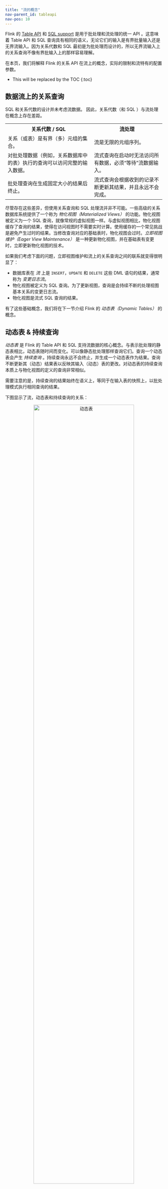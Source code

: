 ```yaml
---
title: "流的概念"
nav-parent_id: tableapi
nav-pos: 10
---
```

<!--
Licensed to the Apache Software Foundation (ASF) under one
or more contributor license agreements.  See the NOTICE file
distributed with this work for additional information
regarding copyright ownership.  The ASF licenses this file
to you under the Apache License, Version 2.0 (the
"License"); you may not use this file except in compliance
with the License.  You may obtain a copy of the License at

  http://www.apache.org/licenses/LICENSE-2.0

Unless required by applicable law or agreed to in writing,
software distributed under the License is distributed on an
"AS IS" BASIS, WITHOUT WARRANTIES OR CONDITIONS OF ANY
KIND, either express or implied.  See the License for the
specific language governing permissions and limitations
under the License.
-->

Flink 的 [Table API](tableApi.html) 和 [SQL support](sql.html) 是用于批处理和流处理的统一 API 。这意味着 Table API 和 SQL 查询具有相同的语义，无论它们的输入是有界批量输入还是无界流输入。因为关系代数和 SQL 最初是为批处理而设计的，所以无界流输入上的关系查询不像有界批输入上的那样容易理解。


在本页，我们将解释 Flink 的关系 API 在流上的概念，实际的限制和流特有的配置参数。

* This will be replaced by the TOC
{:toc}

数据流上的关系查询
----------------------------------

SQL 和关系代数的设计并未考虑流数据。 因此，关系代数（和 SQL ）与流处理在概念上存在差距。

<table class="table table-bordered">
	<tr>
		<th>关系代数 / SQL</th>
		<th>流处理</th>
	</tr>
	<tr>
		<td>关系（或表）是有界（多）元组的集合。</td>
		<td>流是无限的元组序列。</td>
	</tr>
	<tr>
		<td>对批处理数据（例如，关系数据库中的表）执行的查询可以访问完整的输入数据。</td>
		<td>流式查询在启动时无法访问所有数据，必须“等待”流数据输入。</td>
	</tr>
	<tr>
		<td>批处理查询在生成固定大小的结果后终止。</td>
		<td>流式查询会根据收到的记录不断更新其结果，并且永远不会完成。</td>
	</tr>
</table>

尽管存在这些差异，但使用关系查询和 SQL 处理流并非不可能。一些高级的关系数据库系统提供了一个称为 *物化视图（Materialized Views）* 的功能。物化视图被定义为一个 SQL 查询，就像常规的虚拟视图一样。与虚拟视图相比，物化视图缓存了查询的结果，使得在访问视图时不需要实时计算。使用缓存的一个常见挑战是避免产生过时的结果。当修改查询对应的基础表时，物化视图会过时。*立即视图维护（Eager View Maintenance）* 是一种更新物化视图，并在基础表有变更时，立即更新物化视图的技术。

如果我们考虑下面的问题，立即视图维护和流上的关系查询之间的联系就变得很明显了：

- 数据库表在 *流* 上是 `INSERT`，`UPDATE` 和 `DELETE` 这些 DML 语句的结果，通常称为 *变更日志流*。
- 物化视图被定义为 SQL 查询。为了更新视图，查询是会持续不断的处理视图基本关系的变更日志流。
- 物化视图是流式 SQL 查询的结果。

有了这些基础概念，我们将在下一节介绍 Flink 的 *动态表（Dynamic Tables）* 的概念。

动态表 &amp; 持续查询
---------------------------------------

*动态表* 是 Flink 的 Table API 和 SQL 支持流数据的核心概念。与表示批处理的静态表相比，动态表随时间而变化。可以像静态批处理那样查询它们。查询一个动态表会产生 *持续查询* 。持续查询永远不会终止，并生成一个动态表作为结果。查询不断更新其（动态）结果表以反映其输入（动态）表的更改。对动态表的持续查询本质上与物化视图的定义的查询非常相似。

需要注意的是，持续查询的结果始终在语义上，等同于在输入表的快照上，以批处理模式执行相同查询的结果。

下图显示了流，动态表和持续查询的关系：

<center>
<img alt="动态表" src="{{ site.baseurl }}/fig/table-streaming/stream-query-stream.png" width="80%">
</center>

1. 流可以被转化为一个动态表。
1. 在动态表上进行持续查询会产生一个新的动态表。
1. 结果动态表可以被转换回成一个流

**注意:** 动态表是最重要的一个逻辑概念。在查询执行期间，动态表不一定（完全）实现。

接下来，我们将使用一个含有以下字段定义的点击事件流来讲解动态表和持续查询的概念:

{% highlight plain %}
[ 
  user:  VARCHAR,   // the name of the user
  cTime: TIMESTAMP, // the time when the URL was accessed
  url:   VARCHAR    // the URL that was accessed by the user
]
{% endhighlight %}

### 在流上定义表

为了使用关系查询处理流，必须将其转换为 `表` 。从概念上讲，流的每个记录都被解释为对结果表的 `INSERT` 修改。本质上，我们正在从一个只有 `INSERT` 操作的变更日志流构建一个表。

下图显示了点击事件流（左侧）如何转换为表（右侧）。随着更多的点击流记录的插入，结果表在不断增长。

<center>
<img alt="Append mode" src="{{ site.baseurl }}/fig/table-streaming/append-mode.png" width="60%">
</center>

**注意:** 在流上定义的表不是物化的。 

### 持续查询

在动态表上计算持续查询，并生成新的动态表作为结果。与批处理查询相反，持续查询永不停止，并会根据其输入表上的变更来更新其结果表。在任何时间点，持续查询的结果在语义上等同于在输入表的快照上以批处理模式执行相同查询的结果。

下面我们展示了两个查询一个单击事件流上定义的 `clicks` 表的例子。

第一个查询是一个简单的 `GROUP-BY COUNT` 聚合查询。 它根据 user 字段将 `clicks` 表分组并统计 URL 的访问次数。下图显示了当 `clicks` 表有额外的行更新时，查询语句是如何进行计算的。

<center>
<img alt="Continuous Non-Windowed Query" src="{{ site.baseurl }}/fig/table-streaming/query-groupBy-cnt.png" width="90%">
</center>

当查询启动时，`clicks` 表（左侧）为空。当第一行插入到 `clicks` 表时，查询开始计算结果表。插入第一行 `[Mary，。/ home]` 后，结果表（右侧，顶部）由一行 `[Mary，1]` 组成。当第二行 `[Bob，./ car]` 插入到 `clicks` 表中时，查询更新结果表并插入一个新行 `[Bob，1]` 。第三行 `[Mary，。/ prod？id = 1]` 产生已经计算过的结果行的更新，使得 `[Mary，1]` 更新为`[Mary，2]`。最后，当第四行附加到 `clicks` 表时，查询将第三行 `[Liz，1]` 插入到结果表中。

第二个查询类似于第一个查询，但在计算URL数量之前，除了按 `user` 属性分组外，还按 [每小时翻滚窗口](./ sql.html #group-windows) 对 `clicks` 表进行了分组（基于时间的计算，例如窗口是基于特殊的 [时间属性](#time-attributes)，这将在下面讨论。）。同样，该图显示了不同时间点的输入和输出，以显示动态表的变化特征。

<center>
<img alt="Continuous Group-Window Query" src="{{ site.baseurl }}/fig/table-streaming/query-groupBy-window-cnt.png" width="100%">
</center>

和上图类似，输入表 `clicks` 显示在左侧。持续查询每小时的计算结果并更新结果表。click 表包含四行，时间戳（`cTime`）介于 `12：00：00` 和 `12：59：59` 之间。查询根据输入计算出两行结果（每个用户一个）并追加到结果表。对于 `13：00：00` 和 `13：59：59` 之间的下一个窗口，`clicks` 表包含三行，这导致另外两行被追加到结果表中。随着时间的推移，会有更多的行追加到 `clicks` 表中，导致结果表被更新。

#### 查询的更新和追加

尽管这两个查询例子看起来非常相似（都是分组聚合统计），但它们在一个重要的方面有所不同：
- 第一个查询更新先前发出的结果，即定义结果表的更改日志流包含 `INSERT` 和 `UPDATE` 变更。
- 第二个查询仅仅追加到结果表，即结果表的更改日志流仅包含 `INSERT` 变更。

关于一个查询是生成仅追加的表（append-only table）还是更新表（updated table）的说明：
- 产生更新变更的查询通常必须保持更多的状态（请参阅下一节）。
- 将追加表转换为流与更新表的转换不同（请参阅 [表到流的转换](#table-to-stream-conversion) 章节）。

#### 查询限制

可以将许多（但不是全部）语义上有效的查询等价于为对流的持续查询。有些查询的计算成本太高，或者是由于需要维护的状态太大，或者计算更新太昂贵。

- **状态大小：** 评估在无界流上的持续查询，通常应该运行数周或数月。因此，持续查询处理的数据总量可能非常大。那些必须更新先前发出的结果的查询，需要维护所有发出去的行，以便能够更新它们。例如，第一个示例查询需要存储每个用户的URL计数，以便能够增加计数，并在输入表收到一行新数据时发送新的结果。如果仅跟踪注册用户，则要维护的计数可能不会太高。但是，如果未注册的用户分配了唯一的用户名，则要维护的计数数量将随着时间的推移而增长，并最终可能导致查询失败。

{% highlight sql %}
SELECT user, COUNT(url)
FROM clicks
GROUP BY user;
{% endhighlight %}

- **计算更新：** 即使只添加或更新了单个输入记录，某些查询也需要重新计算和更新大部分发出去的结果行。显然，这种查询不太适合作为持续查询执行。下面的查询例子，是根据最后一次点击的时间为每个用户计算一个 `排名（RANK）` 。只要 `clicks` 表收到一个新行，就会更新用户的 `lastAction` ，并且必须计算新的等级。但是，由于两行不能具有相同的等级，因此所有排名较低的行也需要被更新。

{% highlight sql %}
SELECT user, RANK() OVER (ORDER BY lastLogin) 
FROM (
  SELECT user, MAX(cTime) AS lastAction FROM clicks GROUP BY user
);
{% endhighlight %}

[QueryConfig](#query-configuration) 这个章节讨论了控制持续查询的参数。有些参数可以用来维护状态的大小，用于结果的准确性。

### 表和流的转换

动态表可以通过 `INSERT` ， `UPDATE` 和 `DELETE` 持续修改，就像常规数据库表一样。它可能是一个单行的表，不断的更新，一个只插入的表，没有 `UPDATE` 和 `DELETE` 修改，或者介于两者之间。

将动态表转换为流或将其写入外部系统时，需要对这些变更进行编码。Flink 的 Table API 和 SQL 支持三种编码动态表变更的方法：

* **追加流（Append-only stream）：** 一个只能通过 `INSERT` 变更修改的动态表可以通过插入行来转换为流。

* **撤回流（Retract stream）：** 撤回流是一个包含两种类型消息的流，*添加消息（add message）* 和 *撤回消息（retract message）* 。将一个动态表转换为一个撤回流是通过将 `INSERT` 变更编码为添加消息，将 `DELETE` 变更编码为撤回消息，将 `UPDATE` 变更编码为上一个更新行的撤回消息和最新的更新行的添加消息。下图显示了从动态表到撤回流的转换。

<center>
<img alt="Dynamic tables" src="{{ site.baseurl }}/fig/table-streaming/undo-redo-mode.png" width="85%">
</center>
<br><br>

* **更新插入流（Upsert stream）：** 更新插入流是一种包含两种消息类型的流，*更新插入消息（upsert message）* 和 *删除消息*。一个动态表要转换为更新插入流需要（可能是复合的）唯一键。具有唯一键的动态表转换为动态表是通过将 `INSERT` 和 `UPDATE` 变更编码为更新插入消息，并将 `DELETE` 更改编码为删除消息。流的消耗运算符需要知道唯一键的属性，以便能够正确的应用消息。与撤回流的主要区别在于，`UPDATE` 变更是使用单个消息进行编码，因此更高效。下图显示了动态表到更新插入流的转换。

<center>
<img alt="Dynamic tables" src="{{ site.baseurl }}/fig/table-streaming/redo-mode.png" width="85%">
</center>
<br><br>


在 [Common Concepts](./ common.html＃convert-a-table-into-a-datastream) 页面中讨论了将动态表转换为 `DataStream` 的API。请注意，在将动态表转换为 `DataStream` 时，仅支持追加流和撤回流。在 [TableSources和TableSinks](./ sourceSinks.html＃define-a-tablesink) 页面上讨论了向外部系统发出动态表的 `TableSink` 接口。

{% top %}

时间属性
---------------

Flink能够根据 *时间* 的不同概念处理数据流。

- *处理时间* 是指执行相应操作的机器的系统时间（也称为 “时钟时间” ）。
- *事件时间* 是指基于附加到每一行的时间戳处理流数据。时间戳可以在事件发生时进行编码。
- *摄入时间* 是事件进入 Flink 的时间; 在内部，它与事件时间类似。

有关 Flink 中时间处理的更多信息，请参阅 [事件时间和水印]({{ site.baseurl }}/dev/event_time.html) 的介绍。

表程序要求为流式运行环境指定相应的时间特性：

<div class="codetabs" markdown="1">
<div data-lang="java" markdown="1">
{% highlight java %}
final StreamExecutionEnvironment env = StreamExecutionEnvironment.getExecutionEnvironment();

env.setStreamTimeCharacteristic(TimeCharacteristic.ProcessingTime); // default

// alternatively:
// env.setStreamTimeCharacteristic(TimeCharacteristic.IngestionTime);
// env.setStreamTimeCharacteristic(TimeCharacteristic.EventTime);
{% endhighlight %}
</div>
<div data-lang="scala" markdown="1">
{% highlight scala %}
val env = StreamExecutionEnvironment.getExecutionEnvironment

env.setStreamTimeCharacteristic(TimeCharacteristic.ProcessingTime) // default

// alternatively:
// env.setStreamTimeCharacteristic(TimeCharacteristic.IngestionTime)
// env.setStreamTimeCharacteristic(TimeCharacteristic.EventTime)
{% endhighlight %}
</div>
</div>

基于时间的操作，例如 [Table API]({{ site.baseurl }}/dev/table/tableApi.html#group-windows)）和 [SQL]({{ site.baseurl }}/dev/table/sql.html#group-windows) 需要有关时间概念及其来源的信息。因此，表可以提供 *逻辑时间属性* ，用于标识时间和访问表程序中的相应时间戳。

时间属性可以是每个表定义的一部分。它们是在从 `DataStream` 创建表时定义的，或者是在使用 `TableSource` 时预定义的。一旦在开头定义了时间属性，它就可以作为字段引用，并可以用于基于时间的操作。

只要时间属性未被修改，并且只是从查询的一个地方转发到另一个地方，它仍然是有效的时间属性。时间属性的行为类似于常规时间戳，可以访问以进行计算。如果在计算中使用时间属性，则它将具体化并成为常规时间戳。常规时间戳不与 Flink 的时间和水印系统配合，因此不能再用于基于时间的操作。

### 处理时间

处理时间允许表程序根据本地机器的时间产生结果。这是最简单的时间概念，但不提供确定性。它既不需要时间戳提取也不需要水印生成。

有两种方法可以定义处理时间的属性。

#### 从 DataStream 到 Table 的转换

处理时间属性在 schema 定义期间使用 `.proctime` 属性定义。时间属性只能通过一个附加的逻辑字段扩展物理 schema 。因此，它只能定义在 schema 的末尾。

<div class="codetabs" markdown="1">
<div data-lang="java" markdown="1">
{% highlight java %}
DataStream<Tuple2<String, String>> stream = ...;

// declare an additional logical field as a processing time attribute
Table table = tEnv.fromDataStream(stream, "Username, Data, UserActionTime.proctime");

WindowedTable windowedTable = table.window(Tumble.over("10.minutes").on("UserActionTime").as("userActionWindow"));
{% endhighlight %}
</div>
<div data-lang="scala" markdown="1">
{% highlight scala %}
val stream: DataStream[(String, String)] = ...

// declare an additional logical field as a processing time attribute
val table = tEnv.fromDataStream(stream, 'UserActionTimestamp, 'Username, 'Data, 'UserActionTime.proctime)

val windowedTable = table.window(Tumble over 10.minutes on 'UserActionTime as 'userActionWindow)
{% endhighlight %}
</div>
</div>

#### 使用 TableSource

处理时间属性由实现 `DefinedProctimeAttribute` 接口的 `TableSource` 定义。逻辑时间属性被附加到由 `TableSource` 的返回类型定义的物理 schema 。

<div class="codetabs" markdown="1">
<div data-lang="java" markdown="1">
{% highlight java %}
// define a table source with a processing attribute
public class UserActionSource implements StreamTableSource<Row>, DefinedProctimeAttribute {

	@Override
	public TypeInformation<Row> getReturnType() {
		String[] names = new String[] {"Username" , "Data"};
		TypeInformation[] types = new TypeInformation[] {Types.STRING(), Types.STRING()};
		return Types.ROW(names, types);
	}

	@Override
	public DataStream<Row> getDataStream(StreamExecutionEnvironment execEnv) {
		// create stream 
		DataStream<Row> stream = ...;
		return stream;
	}

	@Override
	public String getProctimeAttribute() {
		// field with this name will be appended as a third field 
		return "UserActionTime";
	}
}

// register table source
tEnv.registerTableSource("UserActions", new UserActionSource());

WindowedTable windowedTable = tEnv
	.scan("UserActions")
	.window(Tumble.over("10.minutes").on("UserActionTime").as("userActionWindow"));
{% endhighlight %}
</div>
<div data-lang="scala" markdown="1">
{% highlight scala %}
// define a table source with a processing attribute
class UserActionSource extends StreamTableSource[Row] with DefinedProctimeAttribute {

	override def getReturnType = {
		val names = Array[String]("Username" , "Data")
		val types = Array[TypeInformation[_]](Types.STRING, Types.STRING)
		Types.ROW(names, types)
	}

	override def getDataStream(execEnv: StreamExecutionEnvironment): DataStream[Row] = {
		// create stream
		val stream = ...
		stream
	}

	override def getProctimeAttribute = {
		// field with this name will be appended as a third field 
		"UserActionTime"
	}
}

// register table source
tEnv.registerTableSource("UserActions", new UserActionSource)

val windowedTable = tEnv
	.scan("UserActions")
	.window(Tumble over 10.minutes on 'UserActionTime as 'userActionWindow)
{% endhighlight %}
</div>
</div>

### 事件时间

事件时间允许表程序根据每个记录中包含的时间来生成结果。即使在无序事件或延迟事件的情况下，这种方式也能确保一致的结果。当从持久存储中读取记录时，它还确保表程序可以重放结果。

此外，事件时间确保了批处理和流处理环境中程序的语法统一。流式环境中的时间属性可以是批处理环境中的记录的常规字段。

为了处理无序事件，并区分流中的准时和晚到事件，Flink 需要从事件中提取时间戳并及时取得某种进展（即所谓的 [水印]({{ site.baseurl }}/dev/event_time.html)）。

事件时间属性可以在 DataStream 到表的转换期间，或使用 TableSource 时定义。

#### DataStream 到表的转换期间

在 schema 定义期间，使用 `.rowtime` 属性定义事件时间属性。[时间戳和水印]({{ site.baseurl }}/dev/event_time.html) 必须在已转换的 `DataStream` 中分配。

将 `DataStream` 转换为表时，有两种定义时间属性的方法。根据指定的 `.rowtime` 字段名称是否存在于 `DataStream` 的模式中，时间戳字段要么是

- 作为新字段追加到 scheme ，或者
- 替换现有字段。

在任何一种情况下，这个事件时间时间戳字段将保存 `DataStream` 事件时间时间戳的值。

<div class="codetabs" markdown="1">
<div data-lang="java" markdown="1">
{% highlight java %}

// Option 1:

// extract timestamp and assign watermarks based on knowledge of the stream
DataStream<Tuple2<String, String>> stream = inputStream.assignTimestampsAndWatermarks(...);

// declare an additional logical field as an event time attribute
Table table = tEnv.fromDataStream(stream, "Username, Data, UserActionTime.rowtime");


// Option 2:

// extract timestamp from first field, and assign watermarks based on knowledge of the stream
DataStream<Tuple3<Long, String, String>> stream = inputStream.assignTimestampsAndWatermarks(...);

// the first field has been used for timestamp extraction, and is no longer necessary
// replace first field with a logical event time attribute
Table table = tEnv.fromDataStream(stream, "UserActionTime.rowtime, Username, Data");

// Usage:

WindowedTable windowedTable = table.window(Tumble.over("10.minutes").on("UserActionTime").as("userActionWindow"));
{% endhighlight %}
</div>
<div data-lang="scala" markdown="1">
{% highlight scala %}

// Option 1:

// extract timestamp and assign watermarks based on knowledge of the stream
val stream: DataStream[(String, String)] = inputStream.assignTimestampsAndWatermarks(...)

// declare an additional logical field as an event time attribute
val table = tEnv.fromDataStream(stream, 'Username, 'Data, 'UserActionTime.rowtime)


// Option 2:

// extract timestamp from first field, and assign watermarks based on knowledge of the stream
val stream: DataStream[(Long, String, String)] = inputStream.assignTimestampsAndWatermarks(...)

// the first field has been used for timestamp extraction, and is no longer necessary
// replace first field with a logical event time attribute
val table = tEnv.fromDataStream(stream, 'UserActionTime.rowtime, 'Username, 'Data)

// Usage:

val windowedTable = table.window(Tumble over 10.minutes on 'UserActionTime as 'userActionWindow)
{% endhighlight %}
</div>
</div>

#### 使用 TableSource

事件时间属性由实现 `DefinedRowtimeAttribute` 接口的 `TableSource` 定义。`getRowtimeAttribute()` 方法返回一个现有字段的名称，该字段带有表的事件时间属性，类型为 `LONG` 或 `TIMESTAMP`。

此外，`getDataStream()` 方法返回的 `DataStream` 分配的水印必须与定义的时间属性对齐。请注意，忽略 `DataStream` 的时间戳（由 `TimestampAssigner`分 配的时间戳）。只有 `TableSource` 的 rowtime 属性的值是相关的。

<div class="codetabs" markdown="1">
<div data-lang="java" markdown="1">
{% highlight java %}
// define a table source with a rowtime attribute
public class UserActionSource implements StreamTableSource<Row>, DefinedRowtimeAttribute {

	@Override
	public TypeInformation<Row> getReturnType() {
		String[] names = new String[] {"Username", "Data", "UserActionTime"};
		TypeInformation[] types = 
		    new TypeInformation[] {Types.STRING(), Types.STRING(), Types.LONG()};
		return Types.ROW(names, types);
	}

	@Override
	public DataStream<Row> getDataStream(StreamExecutionEnvironment execEnv) {
		// create stream 
		// ...
		// assign watermarks based on the "UserActionTime" attribute
		DataStream<Row> stream = inputStream.assignTimestampsAndWatermarks(...);
		return stream;
	}

	@Override
	public String getRowtimeAttribute() {
		// Mark the "UserActionTime" attribute as event-time attribute.
		return "UserActionTime";
	}
}

// register the table source
tEnv.registerTableSource("UserActions", new UserActionSource());

WindowedTable windowedTable = tEnv
	.scan("UserActions")
	.window(Tumble.over("10.minutes").on("UserActionTime").as("userActionWindow"));
{% endhighlight %}
</div>
<div data-lang="scala" markdown="1">
{% highlight scala %}
// define a table source with a rowtime attribute
class UserActionSource extends StreamTableSource[Row] with DefinedRowtimeAttribute {

	override def getReturnType = {
		val names = Array[String]("Username" , "Data", "UserActionTime")
		val types = Array[TypeInformation[_]](Types.STRING, Types.STRING, Types.LONG)
		Types.ROW(names, types)
	}

	override def getDataStream(execEnv: StreamExecutionEnvironment): DataStream[Row] = {
		// create stream 
		// ...
		// assign watermarks based on the "UserActionTime" attribute
		val stream = inputStream.assignTimestampsAndWatermarks(...)
		stream
	}

	override def getRowtimeAttribute = {
		// Mark the "UserActionTime" attribute as event-time attribute.
		"UserActionTime"
	}
}

// register the table source
tEnv.registerTableSource("UserActions", new UserActionSource)

val windowedTable = tEnv
	.scan("UserActions")
	.window(Tumble over 10.minutes on 'UserActionTime as 'userActionWindow)
{% endhighlight %}
</div>
</div>

{% top %}

查询配置
-------------------

Table API 和 SQL 查询具有相同的语义，无论它们的输入是有界批量输入还是无界流输入。在许多情况下，对流输入的持续查询能够得到与离线计算相同的准确结果。然而，这在一般情况下是不可能的，因为持续查询必须限制它们维护的状态的大小，以避免耗尽存储并且能够在很长一段时间内处理无界流数据。因此，持续查询可能只能提供近似结果，具体取决于输入数据和查询本身的特征。

Flink 的 Table API 和 SQL 接口提供参数来调整持续查询的准确性和资源消耗。参数通过 `QueryConfig` 对象指定。`QueryConfig`可以从 `TableEnvironment` 获得，并在转换为 `Table` 时传回，即，当它 [转换为DataStream](common.html#convert-a-table-into-a-datastream-or-dataset)）或 [通过TableSink发出](common.html#emit-a-table)。

<div class="codetabs" markdown="1">
<div data-lang="java" markdown="1">
{% highlight java %}
StreamExecutionEnvironment env = StreamExecutionEnvironment.getExecutionEnvironment();
StreamTableEnvironment tableEnv = TableEnvironment.getTableEnvironment(env);

// obtain query configuration from TableEnvironment
StreamQueryConfig qConfig = tableEnv.queryConfig();
// set query parameters
qConfig.withIdleStateRetentionTime(Time.hours(12), Time.hours(24));

// define query
Table result = ...

// create TableSink
TableSink<Row> sink = ...

// emit result Table via a TableSink
result.writeToSink(sink, qConfig);

// convert result Table into a DataStream<Row>
DataStream<Row> stream = tableEnv.toAppendStream(result, Row.class, qConfig);

{% endhighlight %}
</div>
<div data-lang="scala" markdown="1">
{% highlight scala %}
val env = StreamExecutionEnvironment.getExecutionEnvironment
val tableEnv = TableEnvironment.getTableEnvironment(env)

// obtain query configuration from TableEnvironment
val qConfig: StreamQueryConfig = tableEnv.queryConfig
// set query parameters
qConfig.withIdleStateRetentionTime(Time.hours(12), Time.hours(24))

// define query
val result: Table = ???

// create TableSink
val sink: TableSink[Row] = ???

// emit result Table via a TableSink
result.writeToSink(sink, qConfig)

// convert result Table into a DataStream[Row]
val stream: DataStream[Row] = result.toAppendStream[Row](qConfig)

{% endhighlight %}
</div>
</div>

接下来，我们描述 `QueryConfig` 的参数以及它们如何影响查询的准确性和资源消耗。

### 空闲状态保留时间

许多查询是在一个或多个键属性上进行聚合或连接记录。当在流上执行此类查询时，持续查询需要收集记录或维护每个键的部分结果。如果输入流的键域发生变化，例如，活动键的值随时间变化，则随着观察到越来越多的不同键，持续查询会累积越来越多的状态。但是，经常在一段时间后键会变为非活动状态，并且它们的相应状态变得陈旧且无用。

例如，下面这个查询计算每个会话的点击次数。

{% highlight sql %}
SELECT sessionId, COUNT(*) FROM clicks GROUP BY sessionId;
{% endhighlight %}

`sessionId` 属性用作分组键，持续查询维护其观察到的每个 `sessionId` 的计数。`sessionId` 属性随着时间的推移而变化，并且 `sessionId` 值仅在会话结束之前有效，即，在有限的时间段内。但是，持续查询无法了解 `sessionId` 的这个特性，并期望每个 `sessionId` 值都可以在任何时间点发生。它维护着每个观察到的 `sessionId` 值的计数。因此，随着越来越多的 `sessionId` 值被观察到，查询的总状态大小会不断增长。

*空闲状态保留时间* 参数定义了一个键的状态在被删除前，可以保留多长时间而不被更新。在上述查询例子中，`sessionId` 的计数在配置的时间段内未被更新时将被移除。

通过删除键的状态，持续查询完全忘记它之前已经处理过这个键。如果处理到具有其状态已被删除的键的记录，则该记录将被视为具有相应键的第一个记录。对于上面的示例，这意味着 `sessionId` 的计数将再次从0开始。

配置空闲状态保留时间有两个参数：

- *最小空闲状态保留时间* 定义非活动键的状态在被删除之前至少保留多长时间。
- *最大空闲状态保留时间* 定义非活动键的状态在被删除之前最多保留多长时间。

参数的指定方式如下：

<div class="codetabs" markdown="1">
<div data-lang="java" markdown="1">
{% highlight java %}

StreamQueryConfig qConfig = ...

// set idle state retention time: min = 12 hours, max = 24 hours
qConfig.withIdleStateRetentionTime(Time.hours(12), Time.hours(24));

{% endhighlight %}
</div>
<div data-lang="scala" markdown="1">
{% highlight scala %}

val qConfig: StreamQueryConfig = ???

// set idle state retention time: min = 12 hours, max = 24 hours
qConfig.withIdleStateRetentionTime(Time.hours(12), Time.hours(24))

{% endhighlight %}
</div>
</div>

清理状态需要额外的标记，这对于 `minTime` 和 `maxTime` 差异较大的情况来说，代价会更低。`minTime` 和 `maxTime` 之间的差异必须至少为5分钟。

{% top %}


